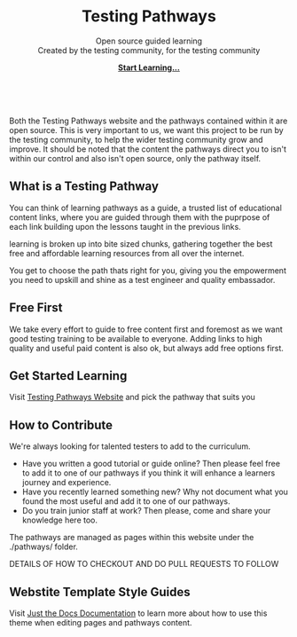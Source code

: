<p align="center">
    <h1 align="center">Testing Pathways</h1>
    <p align="center">Open source guided learning<br>Created by the testing community, for the testing community</p>
    <p align="center"><strong><a href="http://www.testingpathways.com">Start Learning...</a></strong></p>
    <br><br><br>
</p>

Both the Testing Pathways website and the pathways contained within it are open source. This is very important to us, we want this project to be run by the testing community, to help the wider testing community grow and improve.  It should be noted that the content the pathways direct you to isn't within our control and also isn't open source, only the pathway itself. 

## What is a Testing Pathway

You can think of learning pathways as a guide, a trusted list of educational content links, where you are guided through them with the puprpose of each link building upon the lessons taught in the previous links.

learning is broken up into bite sized chunks, gathering together the best free and affordable learning resources from all over the internet. 

You get to choose the path thats right for you, giving you the empowerment you need to upskill and shine as a test engineer and quality embassador. 

## Free First

We take every effort to guide to free content first and foremost as we want good testing training to be available to everyone.  Adding links to high quality and useful paid content is also ok, but always add free options first.

## Get Started Learning

Visit [Testing Pathways Website](http://www.testingpathways.com) and pick the pathway that suits you

## How to Contribute

We're always looking for talented testers to add to the curriculum.  

- Have you written a good tutorial or guide online?  Then please feel free to add it to one of our pathways if you think it will enhance a learners journey and experience.  
- Have you recently learned something new?  Why not document what you found the most useful and add it to one of our pathways.
- Do you train junior staff at work?  Then please, come and share your knowledge here too.

The pathways are managed as pages within this website under the ./pathways/ folder. 

DETAILS OF HOW TO CHECKOUT AND DO PULL REQUESTS TO FOLLOW


## Webstite Template Style Guides

Visit [Just the Docs Documentation](https://just-the-docs.github.io/just-the-docs/) to learn more about how to use this theme when editing pages and pathways content.
